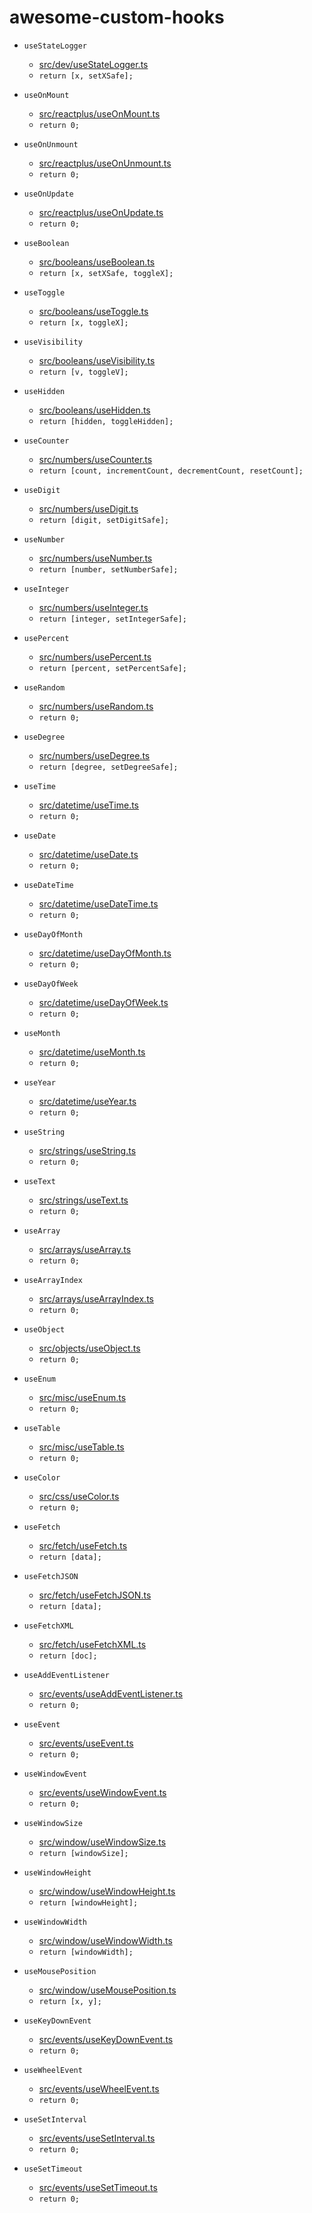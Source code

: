 
# awesome-custom-hooks
* `useStateLogger`

	- [src/dev/useStateLogger.ts](https://github.com/iaseth/awesome-custom-hooks/blob/master/src/dev/useStateLogger.ts)
	- `return [x, setXSafe];`
* `useOnMount`

	- [src/reactplus/useOnMount.ts](https://github.com/iaseth/awesome-custom-hooks/blob/master/src/reactplus/useOnMount.ts)
	- `return 0;`
* `useOnUnmount`

	- [src/reactplus/useOnUnmount.ts](https://github.com/iaseth/awesome-custom-hooks/blob/master/src/reactplus/useOnUnmount.ts)
	- `return 0;`
* `useOnUpdate`

	- [src/reactplus/useOnUpdate.ts](https://github.com/iaseth/awesome-custom-hooks/blob/master/src/reactplus/useOnUpdate.ts)
	- `return 0;`
* `useBoolean`

	- [src/booleans/useBoolean.ts](https://github.com/iaseth/awesome-custom-hooks/blob/master/src/booleans/useBoolean.ts)
	- `return [x, setXSafe, toggleX];`
* `useToggle`

	- [src/booleans/useToggle.ts](https://github.com/iaseth/awesome-custom-hooks/blob/master/src/booleans/useToggle.ts)
	- `return [x, toggleX];`
* `useVisibility`

	- [src/booleans/useVisibility.ts](https://github.com/iaseth/awesome-custom-hooks/blob/master/src/booleans/useVisibility.ts)
	- `return [v, toggleV];`
* `useHidden`

	- [src/booleans/useHidden.ts](https://github.com/iaseth/awesome-custom-hooks/blob/master/src/booleans/useHidden.ts)
	- `return [hidden, toggleHidden];`
* `useCounter`

	- [src/numbers/useCounter.ts](https://github.com/iaseth/awesome-custom-hooks/blob/master/src/numbers/useCounter.ts)
	- `return [count, incrementCount, decrementCount, resetCount];`
* `useDigit`

	- [src/numbers/useDigit.ts](https://github.com/iaseth/awesome-custom-hooks/blob/master/src/numbers/useDigit.ts)
	- `return [digit, setDigitSafe];`
* `useNumber`

	- [src/numbers/useNumber.ts](https://github.com/iaseth/awesome-custom-hooks/blob/master/src/numbers/useNumber.ts)
	- `return [number, setNumberSafe];`
* `useInteger`

	- [src/numbers/useInteger.ts](https://github.com/iaseth/awesome-custom-hooks/blob/master/src/numbers/useInteger.ts)
	- `return [integer, setIntegerSafe];`
* `usePercent`

	- [src/numbers/usePercent.ts](https://github.com/iaseth/awesome-custom-hooks/blob/master/src/numbers/usePercent.ts)
	- `return [percent, setPercentSafe];`
* `useRandom`

	- [src/numbers/useRandom.ts](https://github.com/iaseth/awesome-custom-hooks/blob/master/src/numbers/useRandom.ts)
	- `return 0;`
* `useDegree`

	- [src/numbers/useDegree.ts](https://github.com/iaseth/awesome-custom-hooks/blob/master/src/numbers/useDegree.ts)
	- `return [degree, setDegreeSafe];`
* `useTime`

	- [src/datetime/useTime.ts](https://github.com/iaseth/awesome-custom-hooks/blob/master/src/datetime/useTime.ts)
	- `return 0;`
* `useDate`

	- [src/datetime/useDate.ts](https://github.com/iaseth/awesome-custom-hooks/blob/master/src/datetime/useDate.ts)
	- `return 0;`
* `useDateTime`

	- [src/datetime/useDateTime.ts](https://github.com/iaseth/awesome-custom-hooks/blob/master/src/datetime/useDateTime.ts)
	- `return 0;`
* `useDayOfMonth`

	- [src/datetime/useDayOfMonth.ts](https://github.com/iaseth/awesome-custom-hooks/blob/master/src/datetime/useDayOfMonth.ts)
	- `return 0;`
* `useDayOfWeek`

	- [src/datetime/useDayOfWeek.ts](https://github.com/iaseth/awesome-custom-hooks/blob/master/src/datetime/useDayOfWeek.ts)
	- `return 0;`
* `useMonth`

	- [src/datetime/useMonth.ts](https://github.com/iaseth/awesome-custom-hooks/blob/master/src/datetime/useMonth.ts)
	- `return 0;`
* `useYear`

	- [src/datetime/useYear.ts](https://github.com/iaseth/awesome-custom-hooks/blob/master/src/datetime/useYear.ts)
	- `return 0;`
* `useString`

	- [src/strings/useString.ts](https://github.com/iaseth/awesome-custom-hooks/blob/master/src/strings/useString.ts)
	- `return 0;`
* `useText`

	- [src/strings/useText.ts](https://github.com/iaseth/awesome-custom-hooks/blob/master/src/strings/useText.ts)
	- `return 0;`
* `useArray`

	- [src/arrays/useArray.ts](https://github.com/iaseth/awesome-custom-hooks/blob/master/src/arrays/useArray.ts)
	- `return 0;`
* `useArrayIndex`

	- [src/arrays/useArrayIndex.ts](https://github.com/iaseth/awesome-custom-hooks/blob/master/src/arrays/useArrayIndex.ts)
	- `return 0;`
* `useObject`

	- [src/objects/useObject.ts](https://github.com/iaseth/awesome-custom-hooks/blob/master/src/objects/useObject.ts)
	- `return 0;`
* `useEnum`

	- [src/misc/useEnum.ts](https://github.com/iaseth/awesome-custom-hooks/blob/master/src/misc/useEnum.ts)
	- `return 0;`
* `useTable`

	- [src/misc/useTable.ts](https://github.com/iaseth/awesome-custom-hooks/blob/master/src/misc/useTable.ts)
	- `return 0;`
* `useColor`

	- [src/css/useColor.ts](https://github.com/iaseth/awesome-custom-hooks/blob/master/src/css/useColor.ts)
	- `return 0;`
* `useFetch`

	- [src/fetch/useFetch.ts](https://github.com/iaseth/awesome-custom-hooks/blob/master/src/fetch/useFetch.ts)
	- `return [data];`
* `useFetchJSON`

	- [src/fetch/useFetchJSON.ts](https://github.com/iaseth/awesome-custom-hooks/blob/master/src/fetch/useFetchJSON.ts)
	- `return [data];`
* `useFetchXML`

	- [src/fetch/useFetchXML.ts](https://github.com/iaseth/awesome-custom-hooks/blob/master/src/fetch/useFetchXML.ts)
	- `return [doc];`
* `useAddEventListener`

	- [src/events/useAddEventListener.ts](https://github.com/iaseth/awesome-custom-hooks/blob/master/src/events/useAddEventListener.ts)
	- `return 0;`
* `useEvent`

	- [src/events/useEvent.ts](https://github.com/iaseth/awesome-custom-hooks/blob/master/src/events/useEvent.ts)
	- `return 0;`
* `useWindowEvent`

	- [src/events/useWindowEvent.ts](https://github.com/iaseth/awesome-custom-hooks/blob/master/src/events/useWindowEvent.ts)
	- `return 0;`
* `useWindowSize`

	- [src/window/useWindowSize.ts](https://github.com/iaseth/awesome-custom-hooks/blob/master/src/window/useWindowSize.ts)
	- `return [windowSize];`
* `useWindowHeight`

	- [src/window/useWindowHeight.ts](https://github.com/iaseth/awesome-custom-hooks/blob/master/src/window/useWindowHeight.ts)
	- `return [windowHeight];`
* `useWindowWidth`

	- [src/window/useWindowWidth.ts](https://github.com/iaseth/awesome-custom-hooks/blob/master/src/window/useWindowWidth.ts)
	- `return [windowWidth];`
* `useMousePosition`

	- [src/window/useMousePosition.ts](https://github.com/iaseth/awesome-custom-hooks/blob/master/src/window/useMousePosition.ts)
	- `return [x, y];`
* `useKeyDownEvent`

	- [src/events/useKeyDownEvent.ts](https://github.com/iaseth/awesome-custom-hooks/blob/master/src/events/useKeyDownEvent.ts)
	- `return 0;`
* `useWheelEvent`

	- [src/events/useWheelEvent.ts](https://github.com/iaseth/awesome-custom-hooks/blob/master/src/events/useWheelEvent.ts)
	- `return 0;`
* `useSetInterval`

	- [src/events/useSetInterval.ts](https://github.com/iaseth/awesome-custom-hooks/blob/master/src/events/useSetInterval.ts)
	- `return 0;`
* `useSetTimeout`

	- [src/events/useSetTimeout.ts](https://github.com/iaseth/awesome-custom-hooks/blob/master/src/events/useSetTimeout.ts)
	- `return 0;`



